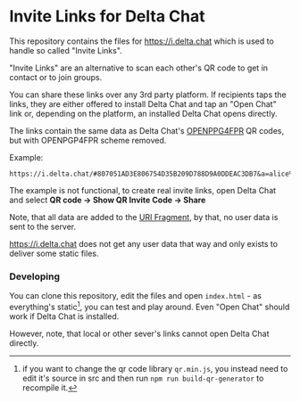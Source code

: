 # Invite Links for Delta Chat

This repository contains the files for <https://i.delta.chat>
which is used to handle so called "Invite Links".

"Invite Links" are an alternative
to scan each other's QR code to get in contact or to join groups.

You can share these links over any 3rd party platform.
If recipients taps the links, they are
either offered to install Delta Chat and tap an "Open Chat" link
or, depending on the platform, an installed Delta Chat opens directly.

The links contain the same data as Delta Chat's [OPENPPG4FPR](https://github.com/deltachat/interface/blob/master/uri-schemes.md#openpgp4fpr-) QR codes,
but with OPENPGP4FPR scheme removed.

Example:

```
https://i.delta.chat/#807051AD3E806754D35B209D788D9A0DDEAC3DB7&a=alice%40example.org&n=&i=7c5GSncKpIf&s=56k2HTPQCMd
```

The example is not functional, to create real invite links,
open Delta Chat and select **QR code → Show QR Invite Code → Share**

Note, that all data are added to the [URI Fragment](https://en.wikipedia.org/wiki/URI_fragment),
by that, no user data is sent to the server.

<https://i.delta.chat> does not get any user data that way
and only exists to deliver some static files.


### Developing

You can clone this repository, edit the files and open `index.html` -
as everything's static[^1], you can test and play around.
Even "Open Chat" should work if Delta Chat is installed.

However, note, that local or other sever's links cannot open Delta Chat directly.

[^1]: if you want to change the qr code library `qr.min.js`, you instead need to edit it's source in src and then run `npm run build-qr-generator` to recompile it.